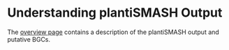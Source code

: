 # Understanding plantiSMASH Output

The [overview page](overview.md) contains a description of the plantiSMASH output and putative BGCs. 